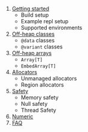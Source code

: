 
1. [Getting started](/docs/01_getting_started.md)
    * Build setup
    * Example repl setup
    * Supported environments
1. [Off-heap classes](/docs/02_off-heap_classes.md)
    * `@data` classes
    * `@variant` classes
1. [Off-heap arrays](/docs/03_off-heap_arrays.md)
    * `Array[T]`
    * `EmbedArray[T]`
1. [Allocators](/docs/04_allocators.md)
    * Unmanaged allocators
    * Region allocators
1. [Safety](/docs/05_safety.md)
    * Memory safety
    * Null safety
    * Thread Safety
1. [Numeric](/docs/10_numeric.md)
1. [FAQ](/docs/06_faq.md)
